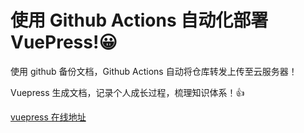 # 使用 Github Actions 自动化部署 VuePress!😀

使用 github 备份文档，Github Actions 自动将仓库转发上传至云服务器！

Vuepress 生成文档，记录个人成长过程，梳理知识体系！👍

[vuepress 在线地址](vuepress.lzwlook.fun)

<!-- 以下为已完成系列文章

## JavaScript

### 函数

javascript 基础

- 定义函数的方式
- 类和对象的关系
- 闭包
- 高阶函数
- 箭头函数

### JavaScript 运行机制

运行机制系列，知识点全程围绕 执行上下文、执行栈、栈堆内存、以及闭包展开。

- JavaScript 引擎
- 执行上下文
- 执行栈与执行过程
- 栈内存与堆内存
- 垃圾回收
- 内存泄露
- 事件循环 -->
